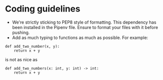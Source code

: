 # Coding guidelines
- We're strictly sticking to PEP8 style of formatting. This dependency has been installed in the Pipenv file. Ensure to format your files with it before pushing.
- Add as much typing to functions as much as possible. For example:

```
def add_two_number(x, y):
    return x + y
```

is not as nice as

```
def add_two_numbers(x: int, y: int) -> int:
    return x + y
```
